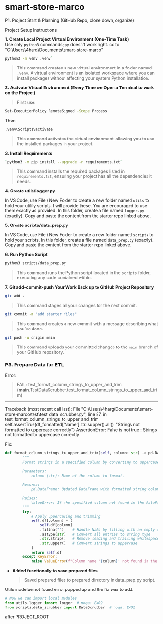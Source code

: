 # smart-store-marco
P1. Project Start &amp; Planning (GitHub Repo, clone down, organize)

Project Setup Instructions

**1. Create Local Project Virtual Environment (One-Time Task)**  
Use only `python3` commands; `py` doesn't work right. cd to "C:\Users\4harg\Documents\smart-store-marco" 
```bash
python3 -m venv .venv`
```
> This command creates a new virtual environment in a folder named `.venv`. A virtual environment is an isolated workspace where you can install packages without affecting your system Python installation.


**2. Activate Virtual Environment (Every Time we Open a Terminal to work on the Project)**  

>First use:

```bash
Set-ExecutionPolicy RemoteSigned -Scope Process
```
Then:

```bash
.venv\Scripts\activate
```
> This command activates the virtual environment, allowing you to use the installed packages in your project.


**3. Install Requirements**  
```bash
`python3 -m pip install --upgrade -r requirements.txt`
```
> This command installs the required packages listed in `requirements.txt`, ensuring your project has all the dependencies it needs.


**4. Create utils/logger.py**  

In VS Code, use File / New Folder to create a new folder named `utils` to hold your utility scripts. I will provide these. You are encouraged to use them exactly as provided. In this folder, create a file named `logger.py` (exactly). Copy and paste the content from the starter repo linked above.


**5. Create scripts/data_prep.py**  

In VS Code, use File / New Folder to create a new folder named `scripts` to hold your scripts. In this folder, create a file named `data_prep.py` (exactly). Copy and paste the content from the starter repo linked above.


**6. Run Python Script**  
```bash
python3 scripts/data_prep.py
```
> This command runs the Python script located in the `scripts` folder, executing any code contained within.


**7. Git add-commit-push Your Work Back up to GitHub Project Repository**  
```bash
git add .
```
> This command stages all your changes for the next commit. 
 
```bash
git commit -m "add starter files"
```
> This command creates a new commit with a message describing what you’ve done.  

```bash
git push -u origin main
```
> This command uploads your committed changes to the `main` branch of your GitHub repository.

### P3. Prepare Data for ETL
Error: 
> FAIL: test_format_column_strings_to_upper_and_trim (__main__.TestDataScrubber.test_format_column_strings_to_upper_and_trim)     
----------------------------------------------------------------------
Traceback (most recent call last):
  File "C:\Users\4harg\Documents\smart-store-marco\test\test_data_scrubber.py", line 87, in test_format_column_strings_to_upper_and_trim
    self.assertTrue(df_formatted['Name'].str.isupper().all(), "Strings not formatted to uppercase correctly")
AssertionError: False is not true : Strings not formatted to uppercase correctly

Fix:
```python
def format_column_strings_to_upper_and_trim(self, column: str) -> pd.DataFrame:
        """
        Format strings in a specified column by converting to uppercase and trimming whitespace.
    
        Parameters:
            column (str): Name of the column to format.
    
        Returns:
            pd.DataFrame: Updated DataFrame with formatted string column.

        Raises:
            ValueError: If the specified column not found in the DataFrame.
        """
        try:
            # Apply uppercasing and trimming
            self.df[column] = (
                self.df[column]
                .fillna("")    # Handle NaNs by filling with an empty string
                .astype(str)   # Convert all entries to string type
                .str.strip()   # Remove leading and trailing whitespace
                .str.upper()   # Convert strings to uppercase
            )
            return self.df
        except KeyError:
            raise ValueError(f"Column name '{column}' not found in the DataFrame.")

```

- **Added functionally to save prepared files**
  > Saved prepared files to prepared directory in data_prep.py script.

Utils modelue not found error popped up and the fix was to add:

```python
# Now we can import local modules
from utils.logger import logger  # noqa: E402
from scripts.data_scrubber import DataScrubber  # noqa: E402
```
after PROJECT_ROOT